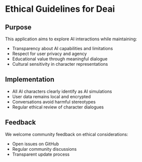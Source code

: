 # Ethical Guidelines for Deai

## Purpose

This application aims to explore AI interactions while maintaining:

- Transparency about AI capabilities and limitations
- Respect for user privacy and agency
- Educational value through meaningful dialogue
- Cultural sensitivity in character representations

## Implementation

- All AI characters clearly identify as AI simulations
- User data remains local and encrypted
- Conversations avoid harmful stereotypes
- Regular ethical review of character dialogues

## Feedback

We welcome community feedback on ethical considerations:

- Open issues on GitHub
- Regular community discussions
- Transparent update process

